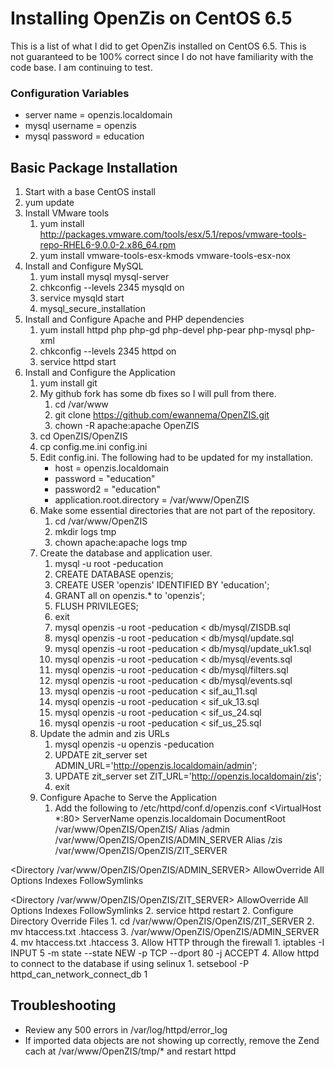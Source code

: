 # Installing OpenZis on CentOS 6.5 #

This is a list of what I did to get OpenZis installed on CentOS 6.5. This is  
not guaranteed to be 100% correct since I do not have familiarity with the  
code base. I am continuing to test.

### Configuration Variables ###
- server name = openzis.localdomain
- mysql username = openzis
- mysql password = education

## Basic Package Installation ##

1. Start with a base CentOS install
2. yum update
3. Install VMware tools
    1. yum install http://packages.vmware.com/tools/esx/5.1/repos/vmware-tools-repo-RHEL6-9.0.0-2.x86_64.rpm
    2. yum install vmware-tools-esx-kmods vmware-tools-esx-nox
4. Install and Configure MySQL
    1. yum install mysql mysql-server
    2. chkconfig --levels 2345 mysqld on
    3. service mysqld start
    4. mysql_secure_installation
5. Install and Configure Apache and PHP dependencies
    1. yum install httpd php php-gd php-devel php-pear php-mysql php-xml
    2. chkconfig --levels 2345 httpd on
    3. service httpd start
6. Install and Configure the Application
    1. yum install git
    2. My github fork has some db fixes so I will pull from there.
       1. cd /var/www
       2. git clone https://github.com/ewannema/OpenZIS.git
       3. chown -R apache:apache OpenZIS
    3. cd OpenZIS/OpenZIS
    4. cp config.me.ini config.ini
    5. Edit config.ini. The following had to be updated for my installation.
        - host = openzis.localdomain
        - password = "education"
        - password2 = "education"
        - application.root.directory = /var/www/OpenZIS
    6. Make some essential directories that are not part of the repository.
        1. cd /var/www/OpenZIS
        2. mkdir logs tmp
        3. chown apache:apache logs tmp
    7. Create the database and application user.
        1. mysql -u root -peducation
        2. CREATE DATABASE openzis;
        3. CREATE USER 'openzis' IDENTIFIED BY 'education';
        4. GRANT all on openzis.* to 'openzis';
        5. FLUSH PRIVILEGES;
        6. exit
        7. mysql openzis -u root -peducation < db/mysql/ZISDB.sql
        8. mysql openzis -u root -peducation < db/mysql/update.sql
        9. mysql openzis -u root -peducation < db/mysql/update_uk1.sql
        10. mysql openzis -u root -peducation < db/mysql/events.sql
        11. mysql openzis -u root -peducation < db/mysql/filters.sql
        12. mysql openzis -u root -peducation < db/mysql/events.sql
        13. mysql openzis -u root -peducation < sif_au_11.sql
        14. mysql openzis -u root -peducation < sif_uk_13.sql
        15. mysql openzis -u root -peducation < sif_us_24.sql
        16. mysql openzis -u root -peducation < sif_us_25.sql
    8. Update the admin and zis URLs
        1. mysql openzis -u openzis -peducation
        2. UPDATE zit_server set ADMIN_URL='http://openzis.localdomain/admin';
        3. UPDATE zit_server set ZIT_URL='http://openzis.localdomain/zis';
        4. exit
    9. Configure Apache to Serve the Application
        1. Add the following to /etc/httpd/conf.d/openzis.conf
<VirtualHost *:80>
  ServerName openzis.localdomain
  DocumentRoot /var/www/OpenZIS/OpenZIS/
  Alias /admin /var/www/OpenZIS/OpenZIS/ADMIN_SERVER
  Alias /zis /var/www/OpenZIS/OpenZIS/ZIT_SERVER

  <Directory /var/www/OpenZIS/OpenZIS/ADMIN_SERVER>
    AllowOverride All
    Options Indexes FollowSymlinks
  </Directory>

  <Directory /var/www/OpenZIS/OpenZIS/ZIT_SERVER>
    AllowOverride All
    Options Indexes FollowSymlinks
  </Directory>
</VirtualHost>
	     2. service httpd restart
        2. Configure Directory Override Files
            1. cd /var/www/OpenZIS/OpenZIS/ZIT_SERVER
            2. mv htaccess.txt .htaccess
            3. /var/www/OpenZIS/OpenZIS/ADMIN_SERVER
            4. mv htaccess.txt .htaccess
        3. Allow HTTP through the firewall
            1. iptables -I INPUT 5 -m state --state NEW -p TCP --dport 80 -j ACCEPT
        4. Allow httpd to connect to the database if using selinux
            1. setsebool -P httpd_can_network_connect_db 1



## Troubleshooting ##
- Review any 500 errors in /var/log/httpd/error_log
- If imported data objects are not showing up correctly, remove the Zend cach at /var/www/OpenZIS/tmp/* and restart httpd
